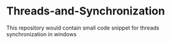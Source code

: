 # Threads-and-Synchronization
This repository would contain small code snippet for threads synchronization in windows
